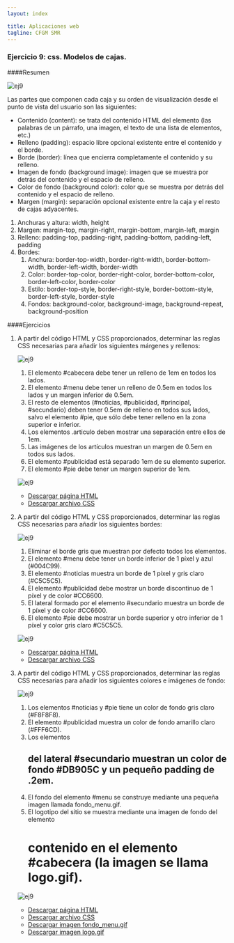 ```yaml
---
layout: index

title: Aplicaciones web
tagline: CFGM SMR
---
```


### Ejercicio 9: css. Modelos de cajas.

####Resumen

![ej9](img/ej9_1.gif)

Las partes que componen cada caja y su orden de visualización desde el punto de vista del usuario son las siguientes:

* Contenido (content): se trata del contenido HTML del elemento (las palabras de un párrafo, una imagen, el texto de una lista de elementos, etc.)
* Relleno (padding): espacio libre opcional existente entre el contenido y el borde.
* Borde (border): línea que encierra completamente el contenido y su relleno.
* Imagen de fondo (background image): imagen que se muestra por detrás del contenido y el espacio de relleno.
* Color de fondo (background color): color que se muestra por detrás del contenido y el espacio de relleno.
* Margen (margin): separación opcional existente entre la caja y el resto de cajas adyacentes.

1. Anchuras y altura: width, height
2. Margen: margin-top, margin-right, margin-bottom, margin-left, margin
3. Relleno: padding-top, padding-right, padding-bottom, padding-left, padding
4. Bordes: 
	1. Anchura: border-top-width, border-right-width, border-bottom-width, border-left-width, border-width
	2. Color: border-top-color, border-right-color, border-bottom-color, border-left-color, border-color
	3. Estilo: border-top-style, border-right-style, border-bottom-style, border-left-style, border-style
	4. Fondos: background-color, background-image, background-repeat, background-position

####Ejercicios

1. A partir del código HTML y CSS proporcionados, determinar las reglas CSS necesarias para añadir los siguientes márgenes y rellenos:

	![ej9](img/ej9_2.gif)

	1. El elemento #cabecera debe tener un relleno de 1em en todos los lados.
	2. El elemento #menu debe tener un relleno de 0.5em en todos los lados y un margen inferior de 0.5em.
	3. El resto de elementos (#noticias, #publicidad, #principal, #secundario) deben tener 0.5em de relleno en todos sus lados, salvo el elemento #pie, que sólo debe tener relleno en la zona superior e inferior.
	4. Los elementos .articulo deben mostrar una separación entre ellos de 1em.
	5. Las imágenes de los artículos muestran un margen de 0.5em en todos sus lados.
	6. El elemento #publicidad está separado 1em de su elemento superior.
	7. El elemento #pie debe tener un margen superior de 1em.

	![ej9](img/ej9_3.gif)

	* [Descargar página HTML](ej/pagina_completa.html)
	* [Descargar archivo CSS](ej/ejercicio3.css)

2. A partir del código HTML y CSS proporcionados, determinar las reglas CSS necesarias para añadir los siguientes bordes:

	![ej9](img/ej9_4.gif)
	
    1. Eliminar el borde gris que muestran por defecto todos los elementos.
    2. El elemento #menu debe tener un borde inferior de 1 píxel y azul (#004C99).
    3. El elemento #noticias muestra un borde de 1 píxel y gris claro (#C5C5C5).
    4. El elemento #publicidad debe mostrar un borde discontinuo de 1 píxel y de color #CC6600.
    5. El lateral formado por el elemento #secundario muestra un borde de 1 píxel y de color #CC6600.
    6. El elemento #pie debe mostrar un borde superior y otro inferior de 1 píxel y color gris claro #C5C5C5.

	![ej9](img/ej9_5.gif)

	* [Descargar página HTML](ej/pagina_completa.html)
	* [Descargar archivo CSS](ej/ejercicio4.css)

3. A partir del código HTML y CSS proporcionados, determinar las reglas CSS necesarias para añadir los siguientes colores e imágenes de fondo:

	![ej9](img/ej9_6.gif)

	1. Los elementos #noticias y #pie tiene un color de fondo gris claro (#F8F8F8).
    2. El elemento #publicidad muestra un color de fondo amarillo claro (#FFF6CD).
    3. Los elementos <h2> del lateral #secundario muestran un color de fondo #DB905C y un pequeño padding de .2em.
    4. El fondo del elemento #menu se construye mediante una pequeña imagen llamada fondo_menu.gif.
    5. El logotipo del sitio se muestra mediante una imagen de fondo del elemento <h1> contenido en el elemento #cabecera (la imagen se llama logo.gif).

	![ej9](img/ej9_7.gif)    

	* [Descargar página HTML](ej/pagina_completa.html)
	* [Descargar archivo CSS](ej/ejercicio5.css)
	* [Descargar imagen fondo_menu.gif](ej/fondo_menu.gif)
	* [Descargar imagen logo.gif](ej/logo.gif)